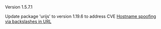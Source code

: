 Version 1.5.7.1

Update package 'urijs' to version 1.19.6 to address CVE [Hostname spoofing via backslashes in URL](https://www.npmjs.com/advisories/1640)

